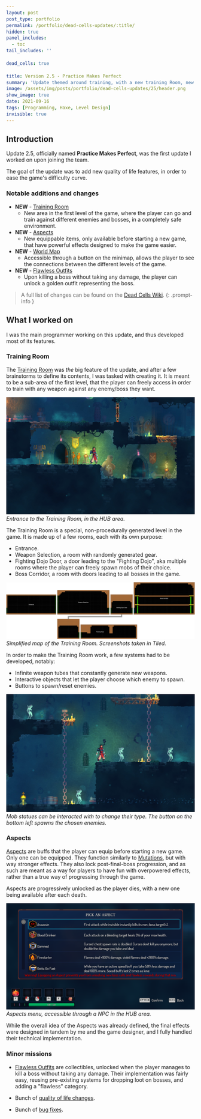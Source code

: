 ```yaml
---
layout: post
post_type: portfolio
permalink: /portfolio/dead-cells-updates/:title/
hidden: true
panel_includes:
  - toc
tail_includes: ''

dead_cells: true

title: Version 2.5 - Practice Makes Perfect
summary: 'Update themed around training, with a new training Room, new items to make runs easier, a world map...'
image: /assets/img/posts/portfolio/dead-cells-updates/25/header.png
show_image: true
date: 2021-09-16
tags: [Programming, Haxe, Level Design]
invisible: true
---
```


## Introduction

Update 2.5, officially named **Practice Makes Perfect**, was the first update I worked on upon joining the team.

The goal of the update was to add new quality of life features, in order to ease the game's difficulty curve.

### Notable additions and changes

- **NEW** - [Training Room](https://deadcells.wiki.gg/wiki/Training_Room)
  - New area in the first level of the game, where the player can go and train against different enemies and bosses, in a completely safe environment.
- **NEW** - [Aspects](https://deadcells.wiki.gg/wiki/Aspects)
  - New equippable items, only available before starting a new game, that have powerful effects designed to make the game easier.
- **NEW** - [World Map](https://deadcells.wiki.gg/wiki/Biomes#Map)
  - Accessible through a button on the minimap, allows the player to see the connections between the different levels of the game.
- **NEW** - [Flawless Outfits](https://deadcells.wiki.gg/wiki/Outfits#Flawless_Concierge_Outfit)
  - Upon killing a boss without taking any damage, the player can unlock a golden outfit representing the boss.

> A full list of changes can be found on the [Dead Cells Wiki](https://deadcells.wiki.gg/wiki/Version_2.5).
{: .prompt-info }

## What I worked on

I was the main programmer working on this update, and thus developed most of its features.

### Training Room

The [Training Room](https://deadcells.wiki.gg/wiki/Training_Room) was _the_ big feature of the update, and after a few brainstorms to define its contents, I was tasked with creating it. It is meant to be a sub-area of the first level, that the player can freely access in order to train with any weapon against any enemy/boss they want.

![](/assets/img/posts/portfolio/dead-cells-updates/25/Training_Room_Entrance.jpg)
_Entrance to the Training Room, in the HUB area._

The Training Room is a special, non-procedurally generated level in the game. It is made up of a few rooms, each with its own purpose:
-  Entrance.
-  Weapon Selection, a room with randomly generated gear.
-  Fighting Dojo Door, a door leading to the "Fighting Dojo", aka multiple rooms where the player can freely spawn mobs of their choice.
-  Boss Corridor, a room with doors leading to all bosses in the game.

![](/assets/img/posts/portfolio/dead-cells-updates/25/training-room-map.png)
_Simplified map of the Training Room. Screenshots taken in Tiled._

In order to make the Training Room work, a few systems had to be developed, notably:
- Infinite weapon tubes that constantly generate new weapons.
- Interactive objects that let the player choose which enemy to spawn.
- Buttons to spawn/reset enemies.

![](/assets/img/posts/portfolio/dead-cells-updates/25/Training_Room_Mobs.jpg)
_Mob statues can be interacted with to change their type. The button on the bottom left spawns the chosen enemies._

### Aspects

[Aspects](https://deadcells.wiki.gg/wiki/Aspects) are buffs that the player can equip before starting a new game. Only one can be equipped. They function similarly to [Mutations](https://deadcells.wiki.gg/wiki/Mutations), but with way stronger effects. They also lock post-final-boss progression, and as such are meant as a way for players to have fun with overpowered effects, rather than a true way of progressing through the game.

Aspects are progressively unlocked as the player dies, with a new one being available after each death.

![](/assets/img/posts/portfolio/dead-cells-updates/25/aspects_menu.png)
_Aspects menu, accessible through a NPC in the HUB area._

While the overall idea of the Aspects was already defined, the final effects were designed in tandem by me and the game designer, and I fully handled their technical implementation.

### Minor missions

- [Flawless Outfits](https://deadcells.wiki.gg/wiki/Outfits#Flawless_Concierge_Outfit) are collectibles, unlocked when the player manages to kill a boss without taking any damage. Their implementation was fairly easy, reusing pre-existing systems for dropping loot on bosses, and adding a "flawless" category.

- Bunch of [quality of life changes](https://deadcells.wiki.gg/wiki/Version_2.5#Quality_of_life).

- Bunch of [bug fixes](https://deadcells.wiki.gg/wiki/Version_2.5#Bug_fixes).